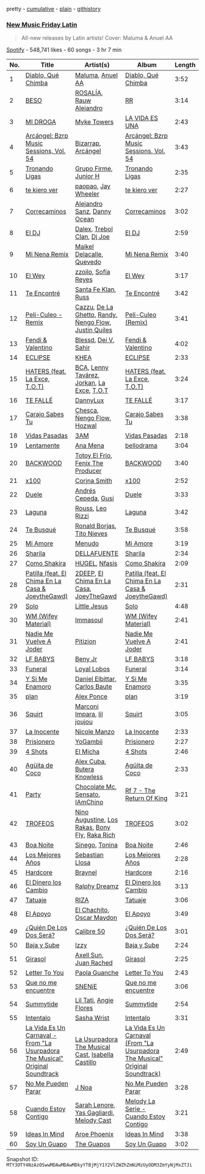 pretty - [cumulative](/playlists/cumulative/37i9dQZF1DX1hVRardJ30X.md) - [plain](/playlists/plain/37i9dQZF1DX1hVRardJ30X) - [githistory](https://github.githistory.xyz/mackorone/spotify-playlist-archive/blob/main/playlists/plain/37i9dQZF1DX1hVRardJ30X)

### [New Music Friday Latin](https://open.spotify.com/playlist/37i9dQZF1DX1hVRardJ30X)

> All\-new releases by Latin artists! Cover: Maluma & Anuel AA

[Spotify](https://open.spotify.com/user/spotify) - 548,741 likes - 60 songs - 3 hr 7 min

| No. | Title | Artist(s) | Album | Length |
|---|---|---|---|---|
| 1 | [Diablo, Qué Chimba](https://open.spotify.com/track/1mW1e6QAGPnhMbJoDTCLS3) | [Maluma](https://open.spotify.com/artist/1r4hJ1h58CWwUQe3MxPuau), [Anuel AA](https://open.spotify.com/artist/2R21vXR83lH98kGeO99Y66) | [Diablo, Qué Chimba](https://open.spotify.com/album/1BZibC0fiDXBFq0lrP82Yy) | 3:52 |
| 2 | [BESO](https://open.spotify.com/track/609E1JCInJncactoMmkDon) | [ROSALÍA](https://open.spotify.com/artist/7ltDVBr6mKbRvohxheJ9h1), [Rauw Alejandro](https://open.spotify.com/artist/1mcTU81TzQhprhouKaTkpq) | [RR](https://open.spotify.com/album/50uChhk7AKkzDKytDixjYW) | 3:14 |
| 3 | [MI DROGA](https://open.spotify.com/track/5OYRVKWII0Eog7CjQRnmGf) | [Myke Towers](https://open.spotify.com/artist/7iK8PXO48WeuP03g8YR51W) | [LA VIDA ES UNA](https://open.spotify.com/album/3puAvurwvtvi1rodndIPW8) | 2:43 |
| 4 | [Arcángel: Bzrp Music Sessions, Vol\. 54](https://open.spotify.com/track/7cQ0LAxT5HHCLGbxcjaxac) | [Bizarrap](https://open.spotify.com/artist/716NhGYqD1jl2wI1Qkgq36), [Arcángel](https://open.spotify.com/artist/4SsVbpTthjScTS7U2hmr1X) | [Arcángel: Bzrp Music Sessions, Vol\. 54](https://open.spotify.com/album/3Bj4v1YmWsctoEsSkEPg63) | 3:43 |
| 5 | [Tronando Ligas](https://open.spotify.com/track/6Xfu24Hd3ufGrpGyZFy07M) | [Grupo Firme](https://open.spotify.com/artist/1dKdetem2xEmjgvyymzytS), [Junior H](https://open.spotify.com/artist/7Gi6gjaWy3DxyilpF1a8Is) | [Tronando Ligas](https://open.spotify.com/album/7idHMYzKwME3BmhHiusrJ3) | 2:35 |
| 6 | [te kiero ver](https://open.spotify.com/track/6K1l7zkN6jFOxsAEgiW8wV) | [paopao](https://open.spotify.com/artist/5AS4y4rlmbUYDCdg35qmI9), [Jay Wheeler](https://open.spotify.com/artist/2cPqdH7XMvwaBJEVjheH8g) | [te kiero ver](https://open.spotify.com/album/3Rq86WgPd26s4M9xTzieGg) | 2:27 |
| 7 | [Correcaminos](https://open.spotify.com/track/3aCLD0IqnpnG09ZhfyUqIC) | [Alejandro Sanz](https://open.spotify.com/artist/5sUrlPAHlS9NEirDB8SEbF), [Danny Ocean](https://open.spotify.com/artist/5H1nN1SzW0qNeUEZvuXjAj) | [Correcaminos](https://open.spotify.com/album/5URH83B2vJrrZ47uTOb3zQ) | 3:02 |
| 8 | [El DJ](https://open.spotify.com/track/7MFPvxXabl3fPHJBfcvOHu) | [Dalex](https://open.spotify.com/artist/0KPX4Ucy9dk82uj4GpKesn), [Trebol Clan](https://open.spotify.com/artist/3YXpTiyVmYCfANOlnWv6vr), [Dj Joe](https://open.spotify.com/artist/3mOpXyQgTwyCxIjz9EEIFN) | [El DJ](https://open.spotify.com/album/36fxSO2fchu2m4pqtL5nGy) | 2:59 |
| 9 | [Mi Nena Remix](https://open.spotify.com/track/7q1KFoWUNYudhKW8RYJFsZ) | [Maikel Delacalle](https://open.spotify.com/artist/2t7vyRN71qtQT18frElAnV), [Quevedo](https://open.spotify.com/artist/52iwsT98xCoGgiGntTiR7K) | [Mi Nena Remix](https://open.spotify.com/album/6N2xUWDyxIusQX9s71HWFW) | 3:40 |
| 10 | [El Wey](https://open.spotify.com/track/4bFDvUCl0ZMQ6yHAUaSsF5) | [zzoilo](https://open.spotify.com/artist/7c53ZFyajVMTo08HmvoB6b), [Sofía Reyes](https://open.spotify.com/artist/0haZhu4fFKt0Ag94kZDiz2) | [El Wey](https://open.spotify.com/album/52neKij6fmer1UfXcau0Dr) | 3:17 |
| 11 | [Te Encontré](https://open.spotify.com/track/3Do3yeHyrQtV302BQxeOWj) | [Santa Fe Klan](https://open.spotify.com/artist/4tm8CEdm4pkQsEh4jIr9Yp), [Russ](https://open.spotify.com/artist/1z7b1Pr1rSlvWRzsW3HOrS) | [Te Encontré](https://open.spotify.com/album/0RvUTJIIZUlDiMMhA63sX9) | 3:42 |
| 12 | [Peli\-Culeo \- Remix](https://open.spotify.com/track/0fHpcRj2Jog7fHYB6DbOZF) | [Cazzu](https://open.spotify.com/artist/6w3SkAHYPsQ1bxV7VDlG5y), [De La Ghetto](https://open.spotify.com/artist/3EiLUeyEcA6fbRPSHkG5kb), [Randy](https://open.spotify.com/artist/7qYeIN2r4H1kBvr0Gm9Iav), [Ñengo Flow](https://open.spotify.com/artist/12vb80Km0Ew53ABfJOepVz), [Justin Quiles](https://open.spotify.com/artist/14zUHaJZo1mnYtn6IBRaRP) | [Peli\-Culeo \(Remix\)](https://open.spotify.com/album/6r9E0ojkW7EHWBKLgznPME) | 3:41 |
| 13 | [Fendi & Valentino](https://open.spotify.com/track/6zfmaPzczHb0NiXglOxamn) | [Blessd](https://open.spotify.com/artist/1TA5sGRlKUJXBN4ZyJuDIX), [Dei V](https://open.spotify.com/artist/2YRyPiW98bpkARAS4B3OQP), [Sahir](https://open.spotify.com/artist/0dqT9B1Xej71qvAo8uE4Uh) | [Fendi & Valentino](https://open.spotify.com/album/2aXzhaV9TkNFsmUnkOUBy9) | 4:02 |
| 14 | [ECLIPSE](https://open.spotify.com/track/3mEb7NQ4pCQ7Rwy9RVC2eq) | [KHEA](https://open.spotify.com/artist/4m6ubhNsdwF4psNf3R8kwR) | [ECLIPSE](https://open.spotify.com/album/3Nv2CgSejy30r4EM0JTLFu) | 2:33 |
| 15 | [HATERS \(feat\. La Exce, T.O.T\)](https://open.spotify.com/track/2uTp9Vm01b1H3f1X4TOCGU) | [BCA](https://open.spotify.com/artist/4KXIxHcPgLB1xiPXZHlqxf), [Lenny Tavárez](https://open.spotify.com/artist/1pQWsZQehhS4wavwh7Fnxd), [Jorkan](https://open.spotify.com/artist/7LCgsRll55YeMXV0LGYYCm), [La Exce](https://open.spotify.com/artist/2RON3ZWvFVAHpiJA74KNHj), [T.O.T](https://open.spotify.com/artist/0KEa1ChgXvRCPL9Jju7cbw) | [HATERS \(feat\. La Exce, T.O.T\)](https://open.spotify.com/album/0WHuk12DCRHwsDQAX5ps9N) | 3:24 |
| 16 | [TE FALLÉ](https://open.spotify.com/track/72zlIdJhtXtlnORjUcpxMz) | [DannyLux](https://open.spotify.com/artist/6ElqtIfQsAkEYypgfJIjeK) | [TE FALLÉ](https://open.spotify.com/album/523VR8HZeb6r9sgCVNnMxM) | 3:17 |
| 17 | [Carajo Sabes Tu](https://open.spotify.com/track/3Fw9jYPtoMEQDu9LrcI7m9) | [Chesca](https://open.spotify.com/artist/7DgpPXntG6DkNR4hCi4PjP), [Ñengo Flow](https://open.spotify.com/artist/12vb80Km0Ew53ABfJOepVz), [Hozwal](https://open.spotify.com/artist/1lgtR3WlcFxEy6yPoOh0J2) | [Carajo Sabes Tu](https://open.spotify.com/album/0iyIXyotSrEZ0nn9mXy7Z4) | 3:38 |
| 18 | [Vidas Pasadas](https://open.spotify.com/track/2G6cOHhIjJGd7fhBKXBjLr) | [3AM](https://open.spotify.com/artist/1LU7BxbUvvuA4eNDdEO22D) | [Vidas Pasadas](https://open.spotify.com/album/6xUsWpvDVdDD8qDbQOsOL6) | 2:18 |
| 19 | [Lentamente](https://open.spotify.com/track/7GJVqqE79WOl8ncT7Y4z0L) | [Ana Mena](https://open.spotify.com/artist/6k8mwkKJKKjBILo7ypBspl) | [bellodrama](https://open.spotify.com/album/3Bk95OiIUpFX417h8OFnrb) | 3:04 |
| 20 | [BACKWOOD](https://open.spotify.com/track/189NNUc8Maec0KYHUt7QTG) | [Totoy El Frio](https://open.spotify.com/artist/5IYRfypwG9BDDh5ZRPI80z), [Fenix The Producer](https://open.spotify.com/artist/7EutZWNXh33tAPObZ45ba6) | [BACKWOOD](https://open.spotify.com/album/2Edi619mH6cCPSuTiDaBNh) | 3:40 |
| 21 | [x100](https://open.spotify.com/track/0sFB4g96SSfbxXH03hJL4X) | [Corina Smith](https://open.spotify.com/artist/7mXfsy3lF4kU0f2KTNKSr8) | [x100](https://open.spotify.com/album/397NL1IlW8u4bnd2KUZkDa) | 2:52 |
| 22 | [Duele](https://open.spotify.com/track/5IgAMrxJSs0IpSE3R7oRln) | [Andrés Cepeda](https://open.spotify.com/artist/49Z1AvGeUaBSanPaOmplK6), [Gusi](https://open.spotify.com/artist/7GMRarEViKQmiTUMFZtrfe) | [Duele](https://open.spotify.com/album/2PuqtGQoJqhXo5AubtfoOx) | 3:33 |
| 23 | [Laguna](https://open.spotify.com/track/1IXlvfEQyufn2NehDTUmdA) | [Rouss](https://open.spotify.com/artist/3Xa0w2RUuQw38J199xgj2A), [Leo Rizzi](https://open.spotify.com/artist/2281RSmb2cN6knnt0Iarb2) | [Laguna](https://open.spotify.com/album/69GY4foDKPwFg8yTYY2fMS) | 3:42 |
| 24 | [Te Busqué](https://open.spotify.com/track/5K9NRlBuwqa2rzXoNE9HIe) | [Ronald Borjas](https://open.spotify.com/artist/1c8m6rFeA6QIhImbIaZ7k2), [Tito Nieves](https://open.spotify.com/artist/4vOycwLXdkMMzpZW04VW5m) | [Te Busqué](https://open.spotify.com/album/3DX1rHY2W0L0BgMp1ZkPUf) | 3:58 |
| 25 | [Mi Amore](https://open.spotify.com/track/4bQCQ0JIX0yDd3gC4WaQkI) | [Menudo](https://open.spotify.com/artist/3Edq1eT7m7GX0PvHW7yEDF) | [Mi Amore](https://open.spotify.com/album/67PerUrRkiJzh0wjmZN3eV) | 3:19 |
| 26 | [Sharila](https://open.spotify.com/track/3DiecNg6m89gBomw03X1AK) | [DELLAFUENTE](https://open.spotify.com/artist/4bJh7sMPcVRiqe5jlnsWQV) | [Sharila](https://open.spotify.com/album/34GNiePcZbd8zwmRW0B0po) | 2:34 |
| 27 | [Como Shakira](https://open.spotify.com/track/6OqRcecS47ph02u2R3Jvl2) | [HUGEL](https://open.spotify.com/artist/5PlfkPxwCpRRWQJBxCa0By), [Nfasis](https://open.spotify.com/artist/5ypEYwWaSgtjBPCPcredFM) | [Como Shakira](https://open.spotify.com/album/1p7L1UICmzr4ivD5xZ97Iz) | 2:09 |
| 28 | [Patilla \(feat\. El Chima En La Casa & JoeytheGawd\)](https://open.spotify.com/track/3BQn0kOqvoCtV83QAVGd0e) | [2DEEP](https://open.spotify.com/artist/1ky3PEixUHYvSHGeO8TSmb), [El Chima En La Casa](https://open.spotify.com/artist/2m54qKxJNbCGH7OZN0xuL1), [JoeyTheGawd](https://open.spotify.com/artist/7mDa1EIcZvO8P8IqeczUSv) | [Patilla \(feat\. El Chima En La Casa & JoeytheGawd\)](https://open.spotify.com/album/6ba7djkJEIp1Zx9kTqi7Uf) | 2:31 |
| 29 | [Solo](https://open.spotify.com/track/6fsiu35EUhFHqKUP32ZMMf) | [Little Jesus](https://open.spotify.com/artist/5p1ARDx76hnOXoeigLIKit) | [Solo](https://open.spotify.com/album/1Eq3jsx4ZmnlEmLCGZQJXm) | 4:48 |
| 30 | [WM \(Wifey Material\)](https://open.spotify.com/track/4QOgJKWvxw48Q97ETW7T6G) | [Immasoul](https://open.spotify.com/artist/21neefJLiFuSR6sQlHDblG) | [WM \(Wifey Material\)](https://open.spotify.com/album/1cOMZJ5XiWwPL2eDTo3IUT) | 2:41 |
| 31 | [Nadie Me Vuelve A Joder](https://open.spotify.com/track/4ysIQ2AalFEvYMBN7XgtDv) | [Pitizion](https://open.spotify.com/artist/0GWdY55YF6xzN5L1A0X8nq) | [Nadie Me Vuelve A Joder](https://open.spotify.com/album/5K1qmDGAxNiXSHFYK1DWHr) | 2:41 |
| 32 | [LF BABYS](https://open.spotify.com/track/4qX4hwrD7vwAmektULNCEt) | [Beny Jr](https://open.spotify.com/artist/22dFwJoRBV51ue5TGnC7Dt) | [LF BABYS](https://open.spotify.com/album/1MctlzHpC9KGKaqckRznSp) | 3:18 |
| 33 | [Funeral](https://open.spotify.com/track/2Z4syCA63OcBLOKcKUEdeY) | [Loyal Lobos](https://open.spotify.com/artist/26BPVK55HCqiBNb32TXfBf) | [Funeral](https://open.spotify.com/album/6Foa8yfowcB9oqqD4NcjHA) | 3:14 |
| 34 | [Y Si Me Enamoro](https://open.spotify.com/track/6un86RuZV1YnULXENqd2Sn) | [Daniel Elbittar](https://open.spotify.com/artist/22yQeUlFkqM2FoTcnr0w8G), [Carlos Baute](https://open.spotify.com/artist/3smfreCkyJt7bShaTYpG77) | [Y Si Me Enamoro](https://open.spotify.com/album/4g9alQMKvuCo6zzynC8JjV) | 3:35 |
| 35 | [plan](https://open.spotify.com/track/0H9UKVMv725ASb34l8OIVL) | [Alex Ponce](https://open.spotify.com/artist/2rtnKY7iQJHIEBnOd66DCO) | [plan](https://open.spotify.com/album/0aj9WFB9hsubUgiU6jolp9) | 3:19 |
| 36 | [Squirt](https://open.spotify.com/track/71Mdt97j4U1pIf5mnbl65S) | [Marconi Impara](https://open.spotify.com/artist/3AP96neoRZgep3w7wvhubP), [lil joujou](https://open.spotify.com/artist/6UhGN5pVzgbBYjpqkxKM5F) | [Squirt](https://open.spotify.com/album/1s7pm5OVTZo1wvtDFrBDak) | 3:05 |
| 37 | [La Inocente](https://open.spotify.com/track/5j9Hi10MjR42g6iKT8BeBV) | [Nicole Manzo](https://open.spotify.com/artist/2xMWVkr64dpJLZY8LRGUdb) | [La Inocente](https://open.spotify.com/album/3bewC8RdxkwihzrXrn8AxR) | 2:33 |
| 38 | [Prisionero](https://open.spotify.com/track/6FQkP4kHBKcOxtFtiM528Q) | [YoGambii](https://open.spotify.com/artist/5RuWFvTN5tmKqn0KUfNruD) | [Prisionero](https://open.spotify.com/album/2Jdf5HP2sfJvvzIZxqiMVh) | 2:27 |
| 39 | [4 Shots](https://open.spotify.com/track/6tDJRPNhkJgsSOW9p6RJiT) | [El Micha](https://open.spotify.com/artist/0d7jzRhjOifL8X9hxNvbEn) | [4 Shots](https://open.spotify.com/album/06Pm7wdPkJ2MLn80t30KIB) | 2:46 |
| 40 | [Agüita de Coco](https://open.spotify.com/track/1N5jZ3y5O2AMtcw1iggw76) | [Alex Cuba](https://open.spotify.com/artist/7gZRUp2WL6r11PXTv309P1), [Butera Knowless](https://open.spotify.com/artist/3x4ddfyjJHpGIBcPvdFxeK) | [Agüita de Coco](https://open.spotify.com/album/57BymNURM2SQpLtCzedXtx) | 2:33 |
| 41 | [Party](https://open.spotify.com/track/59A5xzCH9yL8rqDIArijxi) | [Chocolate Mc](https://open.spotify.com/artist/15QmBDKjNXo007uqM3KnNb), [Sensato](https://open.spotify.com/artist/7iJrDbKM5fEkGdm5kpjFzS), [IAmChino](https://open.spotify.com/artist/0b2GL7Y02vu50qieoQmw1w) | [Rf 7 \- The Return Of King](https://open.spotify.com/album/624XeSxPURBfMtTmjylq0b) | 3:21 |
| 42 | [TROFEOS](https://open.spotify.com/track/0hMOoIuy8Rzk1sgC1PtZd4) | [Nino Augustine](https://open.spotify.com/artist/56bt9xaV44RJf7KqqgMxsU), [Los Rakas](https://open.spotify.com/artist/513odGmQbPb6hVERfJGeF0), [Bony Fly](https://open.spotify.com/artist/4txxnm9n7BbkE5Srh1hvhb), [Raka Rich](https://open.spotify.com/artist/1fG9KDXYSu1BHq76gjINpD) | [TROFEOS](https://open.spotify.com/album/7fxj7Kf9oHXw8IJQmPHjB8) | 3:02 |
| 43 | [Boa Noite](https://open.spotify.com/track/6BCizRXYVjlVsTHWporI29) | [Sinego](https://open.spotify.com/artist/3UlAQex8nw3vquHcmY8fpb), [Tonina](https://open.spotify.com/artist/5CNjEQS5vkm6B9BGEDqJ7b) | [Boa Noite](https://open.spotify.com/album/2bxlAdHsTpyuo1eWjMMuMc) | 2:46 |
| 44 | [Los Mejores Años](https://open.spotify.com/track/4ZZsf7ibICgB0prrFGnUu7) | [Sebastian Llosa](https://open.spotify.com/artist/10vr6MNGdriyVivl7Ls8Xx) | [Los Mejores Años](https://open.spotify.com/album/0Fql6MTLoWFSZ7FDI4fojO) | 2:28 |
| 45 | [Hardcore](https://open.spotify.com/track/1wLd1ORm7OYaKO4f0S9aP9) | [Braynel](https://open.spotify.com/artist/4icfMArf0Ps0DG673RGnhy) | [Hardcore](https://open.spotify.com/album/05qnNCe9lobTJpdR3WHGKs) | 2:16 |
| 46 | [El Dinero los Cambio](https://open.spotify.com/track/2WGW3hZ9GhQ65v5KzSMH0T) | [Ralphy Dreamz](https://open.spotify.com/artist/5elxYg57OGXnqXm6wZDmvm) | [El Dinero los Cambio](https://open.spotify.com/album/2TON5KFsA7HRS5N6wErVeD) | 3:13 |
| 47 | [Tatuaje](https://open.spotify.com/track/1ZOyR8gyHEYsue2h85MF0W) | [RIZA](https://open.spotify.com/artist/710CMv31X4B1WF2nruibK1) | [Tatuaje](https://open.spotify.com/album/678gtbngxA3D12ZRfz1E9X) | 3:06 |
| 48 | [El Apoyo](https://open.spotify.com/track/3moeO6lSI1BgIkfVmwhSX0) | [El Chachito](https://open.spotify.com/artist/6OP8Y0UsezppFkU1hZU6EJ), [Oscar Maydon](https://open.spotify.com/artist/3l9G1G9MxH6DaRhwLklaf5) | [El Apoyo](https://open.spotify.com/album/4TNPCV6gSTq8gJrwZjM258) | 3:49 |
| 49 | [¿Quién De Los Dos Será?](https://open.spotify.com/track/4bk3DB7VC88NDLw8Du4IJA) | [Calibre 50](https://open.spotify.com/artist/4jogXSSvlyMkODGSZ2wc2P) | [¿Quién De Los Dos Será?](https://open.spotify.com/album/61Pq9DBSvk4JJ8s9n72t0G) | 3:01 |
| 50 | [Baja y Sube](https://open.spotify.com/track/3HQKdXb53l1rcGAa8G7fAt) | [Izzy](https://open.spotify.com/artist/3lx9s0PztiAJYkM0RLD8kC) | [Baja y Sube](https://open.spotify.com/album/4YTTXdVOgFKO6yRr0fvWaC) | 2:24 |
| 51 | [Girasol](https://open.spotify.com/track/4eq5uC40KhxUkGvXDfEcw2) | [Axell Sun](https://open.spotify.com/artist/4WFODPflKqAY447fZsN4zi), [Juan Rached](https://open.spotify.com/artist/7w9jqn7Maks8umHJEnEUsM) | [Girasol](https://open.spotify.com/album/4SZPTghpzAXAU5WXpJdPvk) | 2:25 |
| 52 | [Letter To You](https://open.spotify.com/track/6oYzMc61a1jti0pDyHw2t9) | [Paola Guanche](https://open.spotify.com/artist/2Ws9JynddUXQRogOTAml4G) | [Letter To You](https://open.spotify.com/album/43z6E9SS73YuthAj9pQKCW) | 2:43 |
| 53 | [Que no me encuentre](https://open.spotify.com/track/3Nb4ygzwmt8CNIb3fZ2Pk1) | [SNENiE](https://open.spotify.com/artist/3iIgIzm5nwy5y2uuudWKTb) | [Que no me encuentre](https://open.spotify.com/album/0C0K2Mf3DyY7cgJoPgI5eH) | 3:06 |
| 54 | [Summytide](https://open.spotify.com/track/0RIBDgJiG78OdgDPNqAu8P) | [Lil Tati](https://open.spotify.com/artist/6PeWKrXDceXYWr8RySGo1v), [Angie Flores](https://open.spotify.com/artist/0mtlM0TqGqmfxPDsgIVc6T) | [Summytide](https://open.spotify.com/album/6AToyKl3YXGoUjDzN1sIOO) | 2:54 |
| 55 | [Intentalo](https://open.spotify.com/track/7pyQ53747Tpk0w5QW7M9Ke) | [Sasha Wrist](https://open.spotify.com/artist/3h4yzDa8Uj4ZplkApbgFAD) | [Intentalo](https://open.spotify.com/album/2X3c3jzNW3zp4i3rUKT29O) | 3:31 |
| 56 | [La Vida Es Un Carnaval \- From "La Usurpadora The Musical" Original Soundtrack](https://open.spotify.com/track/5vxh0gewBJMT0VSWlCN2E9) | [La Usurpadora The Musical Cast](https://open.spotify.com/artist/7zquus1cn1lekHTgumnCcw), [Isabella Castillo](https://open.spotify.com/artist/1VMbsWJQQaRlubXsKcEOcL) | [La Vida Es Un Carnaval \(From "La Usurpadora The Musical" Original Soundtrack\)](https://open.spotify.com/album/5EzYTIbfHxqDOdPksSk4YF) | 2:49 |
| 57 | [No Me Pueden Parar](https://open.spotify.com/track/5NWqum4G4GsjHyU2D8UTt0) | [J Noa](https://open.spotify.com/artist/4gknAwZk7sfjge8Bho6xre) | [No Me Pueden Parar](https://open.spotify.com/album/7AZeHp1ggYt5RlupEJuoJK) | 3:28 |
| 58 | [Cuando Estoy Contigo](https://open.spotify.com/track/0wDUYQVHKnKUgP33zcoJgh) | [Sarah Lenore](https://open.spotify.com/artist/4H2xPnLZ6qdTlQzf3XF6r7), [Yas Gagliardi](https://open.spotify.com/artist/7r9q2BTtDLp2PhvmyQocFK), [Melody Cast](https://open.spotify.com/artist/5AtSzwbdeLwAKIrHSGS6Rf) | [Melody La Serie \- Cuando Estoy Contigo](https://open.spotify.com/album/3iSBewVereamHNKcYuWwdr) | 3:21 |
| 59 | [Ideas In Mind](https://open.spotify.com/track/5zS8EhKARJ1G6wfTXuNBu0) | [Aroe Phoenix](https://open.spotify.com/artist/6AkFDQFapnYQswNRaqPSVO) | [Ideas In Mind](https://open.spotify.com/album/1iiFx24WGvey7d0rIJtk1D) | 3:38 |
| 60 | [Soy Un Guapo](https://open.spotify.com/track/0Hl9zIp6BUMfdijVXEXAQG) | [The Guapos](https://open.spotify.com/artist/0rpiQ50GeyAWnvorWR4pvh) | [Soy Un Guapo](https://open.spotify.com/album/2vmMCMxlftRO0lB0guabEu) | 3:02 |

Snapshot ID: `MTY3OTY4NzAzOSwwMDAwMDAwMDkyYTBjMjY1Y2VlZWZhZmNiMzUyODM3ZmYyNjMxZTJi`

